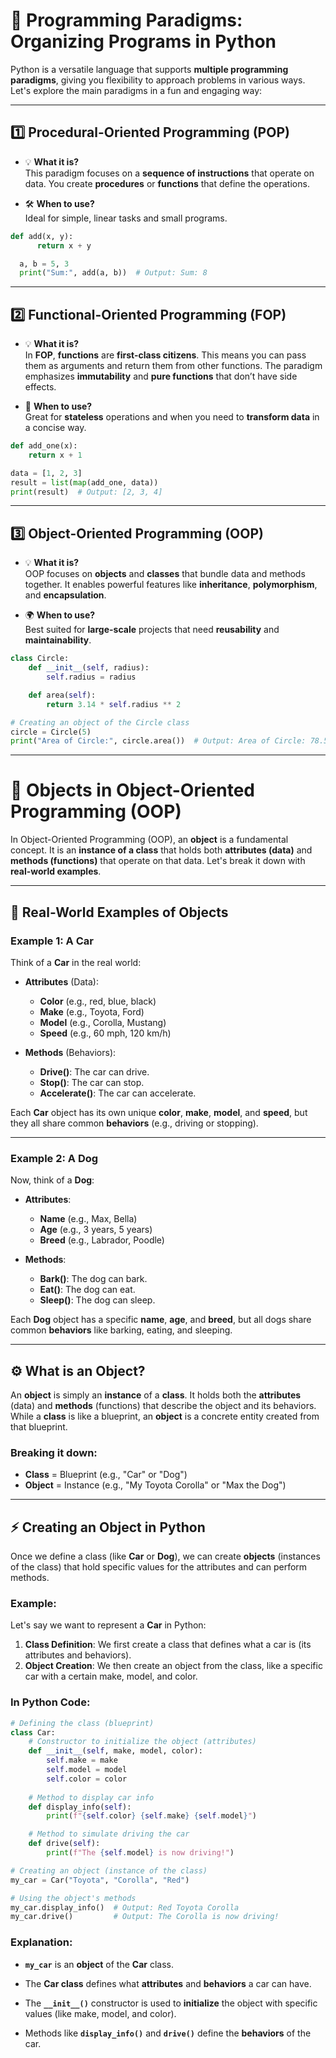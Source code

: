 # 🚀 Programming Paradigms: Organizing Programs in Python

Python is a versatile language that supports **multiple programming paradigms**, giving you flexibility to approach problems in various ways. Let's explore the main paradigms in a fun and engaging way:

---

## 1️⃣ **Procedural-Oriented Programming (POP)**

- 💡 **What it is?**  
  This paradigm focuses on a **sequence of instructions** that operate on data. You create **procedures** or **functions** that define the operations.

- 🛠️ **When to use?**  
  Ideal for simple, linear tasks and small programs.

```python
def add(x, y):
      return x + y

  a, b = 5, 3
  print("Sum:", add(a, b))  # Output: Sum: 8
```
---

## 2️⃣ **Functional-Oriented Programming (FOP)**

- 💡 **What it is?**  
  In **FOP**, **functions** are **first-class citizens**. This means you can pass them as arguments and return them from other functions. The paradigm emphasizes **immutability** and **pure functions** that don’t have side effects.

- 🧠 **When to use?**  
  Great for **stateless** operations and when you need to **transform data** in a concise way.

```python
def add_one(x): 
    return x + 1

data = [1, 2, 3]
result = list(map(add_one, data))
print(result)  # Output: [2, 3, 4]

```
---

## 3️⃣ **Object-Oriented Programming (OOP)**

- 💡 **What it is?**  
  OOP focuses on **objects** and **classes** that bundle data and methods together. It enables powerful features like **inheritance**, **polymorphism**, and **encapsulation**.

- 🌍 **When to use?**  
  Best suited for **large-scale** projects that need **reusability** and **maintainability**.

```python
class Circle:
    def __init__(self, radius):
        self.radius = radius

    def area(self):
        return 3.14 * self.radius ** 2

# Creating an object of the Circle class
circle = Circle(5)
print("Area of Circle:", circle.area())  # Output: Area of Circle: 78.5

```
---
# 🌟 **Objects in Object-Oriented Programming (OOP)**

In Object-Oriented Programming (OOP), an **object** is a fundamental concept. It is an **instance of a class** that holds both **attributes (data)** and **methods (functions)** that operate on that data. Let's break it down with **real-world examples**.

---

## 🧠 **Real-World Examples of Objects**

### Example 1: **A Car**
Think of a **Car** in the real world:
- **Attributes** (Data): 
  - **Color** (e.g., red, blue, black)
  - **Make** (e.g., Toyota, Ford)
  - **Model** (e.g., Corolla, Mustang)
  - **Speed** (e.g., 60 mph, 120 km/h)
  
- **Methods** (Behaviors):
  - **Drive()**: The car can drive.
  - **Stop()**: The car can stop.
  - **Accelerate()**: The car can accelerate.

Each **Car** object has its own unique **color**, **make**, **model**, and **speed**, but they all share common **behaviors** (e.g., driving or stopping).

---

### Example 2: **A Dog**
Now, think of a **Dog**:
- **Attributes**:
  - **Name** (e.g., Max, Bella)
  - **Age** (e.g., 3 years, 5 years)
  - **Breed** (e.g., Labrador, Poodle)
  
- **Methods**:
  - **Bark()**: The dog can bark.
  - **Eat()**: The dog can eat.
  - **Sleep()**: The dog can sleep.

Each **Dog** object has a specific **name**, **age**, and **breed**, but all dogs share common **behaviors** like barking, eating, and sleeping.

---

## ⚙️ **What is an Object?**

An **object** is simply an **instance** of a **class**. It holds both the **attributes** (data) and **methods** (functions) that describe the object and its behaviors. While a **class** is like a blueprint, an **object** is a concrete entity created from that blueprint.

### Breaking it down:
- **Class** = Blueprint (e.g., "Car" or "Dog")
- **Object** = Instance (e.g., "My Toyota Corolla" or "Max the Dog")

---

## ⚡ **Creating an Object in Python**

Once we define a class (like **Car** or **Dog**), we can create **objects** (instances of the class) that hold specific values for the attributes and can perform methods.

### Example:
Let's say we want to represent a **Car** in Python:

1. **Class Definition**: We first create a class that defines what a car is (its attributes and behaviors).
2. **Object Creation**: We then create an object from the class, like a specific car with a certain make, model, and color.

### In Python Code:

```python
# Defining the class (blueprint)
class Car:
    # Constructor to initialize the object (attributes)
    def __init__(self, make, model, color):
        self.make = make
        self.model = model
        self.color = color
    
    # Method to display car info
    def display_info(self):
        print(f"{self.color} {self.make} {self.model}")

    # Method to simulate driving the car
    def drive(self):
        print(f"The {self.model} is now driving!")

# Creating an object (instance of the class)
my_car = Car("Toyota", "Corolla", "Red")

# Using the object's methods
my_car.display_info()  # Output: Red Toyota Corolla
my_car.drive()         # Output: The Corolla is now driving!
```
### **Explanation:**

- **`my_car`** is an **object** of the **Car** class.

- The **Car class** defines what **attributes** and **behaviors** a car can have.

- The **`__init__()`** constructor is used to **initialize** the object with specific values (like make, model, and color).

- Methods like **`display_info()`** and **`drive()`** define the **behaviors** of the car.



